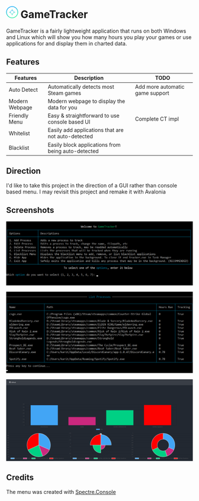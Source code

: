 # ![](https://github.com/MangoDevx/GameTracker/blob/master/Images/GTLogo.png?raw=true) GameTracker
GameTracker is a fairly lightweight application that runs on both Windows and Linux which will show you how many hours you play your games or use applications for and display them in charted data.

## Features 
|Features           | Description                                      |TODO                           |
|-------------------|--------------------------------------------------|-------------------------------|
|Auto Detect        |Automatically detects most Steam games            |Add more automatic game support|
|Modern Webpage     |Modern webpage to display the data for you        |                               |
|Friendly Menu      |Easy & straightforward to use console based UI    |Complete CT impl               |
|Whitelist          |Easily add applications that are not auto-detected|                               |
|Blacklist          |Easily block applications from being auto-detected|                               |

## Direction
I'd like to take this project in the direction of a GUI rather than console based menu. I may revisit this project and remake it with Avalonia

## Screenshots
![main-menu](https://github.com/MangoDevx/GameTracker/blob/master/Images/MainMenu.png?raw=true, "Main Menu")

![list-menu](https://github.com/MangoDevx/GameTracker/blob/master/Images/ProcessMenu.png?raw=true, "List Menu")

![web-view](https://github.com/MangoDevx/GameTracker/blob/master/Images/WebView.png?raw=true, "Web View")
## Credits
The menu was created with [Spectre.Console](https://github.com/spectreconsole/spectre.console)